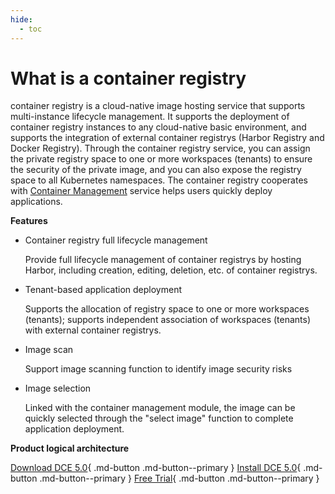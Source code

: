 ```yaml
---
hide:
  - toc
---
```


# What is a container registry

container registry is a cloud-native image hosting service that supports multi-instance lifecycle management. It supports the deployment of container registry instances to any cloud-native basic environment, and supports the integration of external container registrys (Harbor Registry and Docker Registry).
Through the container registry service, you can assign the private registry space to one or more workspaces (tenants) to ensure the security of the private image, and you can also expose the registry space to all Kubernetes namespaces. The container registry cooperates with [Container Management](../kpanda/intro/WhatisKPanda.md) service helps users quickly deploy applications.

**Features**

- Container registry full lifecycle management

    Provide full lifecycle management of container registrys by hosting Harbor, including creation, editing, deletion, etc. of container registrys.

- Tenant-based application deployment

    Supports the allocation of registry space to one or more workspaces (tenants); supports independent association of workspaces (tenants) with external container registrys.

- Image scan

    Support image scanning function to identify image security risks

- Image selection

    Linked with the container management module, the image can be quickly selected through the "select image" function to complete application deployment.

**Product logical architecture**



[Download DCE 5.0](../download/dce5.md){ .md-button .md-button--primary }
[Install DCE 5.0](../install/intro.md){ .md-button .md-button--primary }
[Free Trial](../dce/license0.md){ .md-button .md-button--primary }